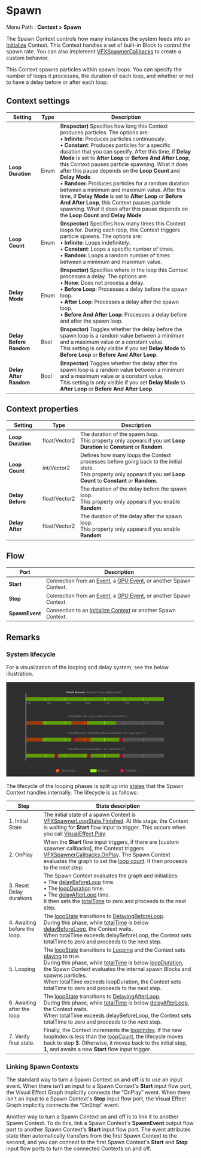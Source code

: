 # Spawn

Menu Path : **Context > Spawn**

The Spawn Context controls how many instances the system feeds into an [Initialize](Context-Initialze.md) Context. This Context handles a set of built-in Block to control the spawn rate. You can also implement  [VFXSpawnerCallbacks](https://docs.unity3d.com/ScriptReference/VFX.VFXSpawnerCallbacks.html) to create a custom behavior.

This Context spawns particles within spawn loops. You can specify the number of loops it processes, the duration of each loop, and whether or not to have a delay before or after each loop.

## Context settings

| **Setting**             | **Type** | **Description**                                              |
| ----------------------- | -------- | ------------------------------------------------------------ |
| **Loop Duration**       | Enum     | **(Inspector)** Specifies how long this Context produces particles. The options are:<br/>&#8226; **Infinite**: Produces particles continuously.<br/>&#8226; **Constant**: Produces particles for a specific duration that you can specify. After this time, if **Delay Mode** is set to **After Loop** or **Before And After Loop**, this Context pauses particle spawning. What it does after this pause depends on the **Loop Count** and **Delay Mode**.<br/>&#8226; **Random**: Produces particles for a random duration between a minimum and maximum value. After this time, if **Delay Mode** is set to **After Loop** or **Before And After Loop**, this Context pauses particle spawning. What it does after this pause depends on the **Loop Count** and **Delay Mode**. |
| **Loop Count**          | Enum     | **(Inspector)** Specifies how many times this Context loops for. During each loop, this Context triggers particle spawns. The options are:<br/>&#8226; **Infinite**: Loops indefinitely.<br/>&#8226; **Constant**: Loops a specific number of times.<br/>&#8226; **Random**: Loops a random number of times between a minimum and maximum value. |
| **Delay Mode**          | Enum     | **(Inspector)** Specifies where in the loop this Context processes a delay. The options are:<br/>&#8226; **None**: Does not process a delay.<br/>&#8226; **Before Loop**: Processes a delay before the spawn loop.<br/>&#8226; **After Loop**: Processes a delay after the spawn loop.<br/>&#8226; **Before And After Loop**: Processes a delay before and after the spawn loop. |
| **Delay Before Random** | Bool     | **(Inspector)** Toggles whether the delay before the spawn loop is a random value between a minimum and a maximum value or a constant value.<br/>This setting is only visible if you set **Delay Mode** to **Before Loop** or **Before And After Loop**. |
| **Delay After Random**  | Bool     | **(Inspector)** Toggles whether the delay after the spawn loop is a random value between a minimum and a maximum value or a constant value.<br/>This setting is only visible if you set **Delay Mode** to **After Loop** or **Before And After Loop**. |

## Context properties

| **Setting**       | **Type**      | **Description**                                              |
| ----------------- | ------------- | ------------------------------------------------------------ |
| **Loop Duration** | float/Vector2 | The duration of the spawn loop.<br/>This property only appears if you set **Loop Duration** to **Constant** or **Random**. |
| **Loop Count**    | int/Vector2   | Defines how many loops the Context processes before going back to the initial state.<br/>This property only appears if you set **Loop Count** to **Constant** or **Random**. |
| **Delay Before**  | float/Vector2 | The duration of the delay before the spawn loop.<br/>This property only appears if you enable **Random**. |
| **Delay After**   | float/Vector2 | The duration of the delay after the spawn loop.<br/>This property only appears if you enable **Random**. |

## Flow

| **Port**       | **Description**                                              |
| -------------- | ------------------------------------------------------------ |
| **Start**      | Connection from an [Event](Context-Event.md), a [GPU Event](Context-GPUEvent.md), or another Spawn Context. |
| **Stop**       | Connection from an [Event](Context-Event.md), a [GPU Event](Context-GPUEvent.md), or another Spawn Context. |
| **SpawnEvent** | Connection to an [Initialize Context](Context-Initialize.md) or another Spawn Context. |

## Remarks

### System lifecycle

For a visualization of the looping and delay system, see the below illustration.

![A series of color-coded timelines illustrate different behaviors accompanied by a legend defining orange as Delay Before, green as Emission, and pink as Delay After.](Images/Context-SpawnVisualization.png)

The lifecycle of the looping phases is split up into [states](https://docs.unity3d.com/ScriptReference/VFX.VFXSpawnerLoopState.html) that the Spawn Context handles internally. The lifecycle is as follows:

| **Step**                     | **State description**                                        |
| ---------------------------- | ------------------------------------------------------------ |
| 1. Initial State             | The initial state of a spawn Context is [VFXSpawnerLoopState.Finished](https://docs.unity3d.com/Documentation/ScriptReference/VFX.VFXSpawnerLoopState.Finished.html). At this stage, the Context is waiting for **Start** flow input to trigger. This occurs when you call [VisualEffect.Play](https://docs.unity3d.com/Documentation/ScriptReference/VFX.VisualEffect.Play.html). |
| 2. OnPlay                    | When the **Start** flow input triggers, if there are [custom spawner callbacks], the Context triggers [VFXSpawnerCallbacks.OnPlay](https://docs.unity3d.com/Documentation/ScriptReference/VFX.VFXSpawnerCallbacks.OnPlay.html). The Spawn Context evaluates the graph to set the [loop count](https://docs.unity3d.com/ScriptReference/VFX.VFXSpawnerState-loopCount.html). It then proceeds to the next step. |
| 3. Reset Delay durations     | The Spawn Context evaluates the graph and initializes:<br/>&#8226; The [delayBeforeLoop](https://docs.unity3d.com/ScriptReference/VFX.VFXSpawnerState-delayBeforeLoop.html) time.<br/>&#8226; The [loopDuration](https://docs.unity3d.com/ScriptReference/VFX.VFXSpawnerState-loopDuration.html) time.<br/>&#8226; The [delayAfterLoop](https://docs.unity3d.com/ScriptReference/VFX.VFXSpawnerState-delayAfterLoop.html) time.<br/>It then sets the [totalTime](https://docs.unity3d.com/ScriptReference/VFX.VFXSpawnerState-totalTime.html) to zero and proceeds to the next step. |
| 4. Awaiting before the loop. | The [loopState](https://docs.unity3d.com/Documentation/ScriptReference/VFX.VFXSpawnerState-loopState.html) transitions to [DelayingBeforeLoop](https://docs.unity3d.com/Documentation/ScriptReference/VFX.VFXSpawnerLoopState.DelayingBeforeLoop.html). <br/>During this phase, while [totalTime](https://docs.unity3d.com/ScriptReference/VFX.VFXSpawnerState-totalTime.html) is below [delayBeforeLoop](https://docs.unity3d.com/ScriptReference/VFX.VFXSpawnerState-delayBeforeLoop.html), the Context waits. <br/>When totalTime exceeds delayBeforeLoop, the Context sets totalTime to zero and proceeds to the next step. |
| 5. Looping                   | The [loopState](https://docs.unity3d.com/Documentation/ScriptReference/VFX.VFXSpawnerState-loopState.html) transitions to [Looping](https://docs.unity3d.com/Documentation/ScriptReference/VFX.VFXSpawnerLoopState.Looping.html) and the Context sets [playing](https://docs.unity3d.com/Documentation/ScriptReference/VFX.VFXSpawnerState-playing.html) to true.<br/>During this phase, while [totalTime](https://docs.unity3d.com/ScriptReference/VFX.VFXSpawnerState-totalTime.html) is below [loopDuration](https://docs.unity3d.com/ScriptReference/VFX.VFXSpawnerState-loopDuration.html), the Spawn Context evaluates the internal spawn Blocks and spawns particles.<br/>When totalTime exceeds loopDuration, the Context sets totalTime to zero and proceeds to the next step. |
| 6. Awaiting after the loop   | The [loopState](https://docs.unity3d.com/Documentation/ScriptReference/VFX.VFXSpawnerState-loopState.html) transitions to [DelayingAfterLoop](https://docs.unity3d.com/Documentation/ScriptReference/VFX.VFXSpawnerLoopState.DelayingAfterLoop.html). <br/>During this phase, while [totalTime](https://docs.unity3d.com/ScriptReference/VFX.VFXSpawnerState-totalTime.html) is below [delayAfterLoop](https://docs.unity3d.com/ScriptReference/VFX.VFXSpawnerState-delayAfterLoop.html), the Context waits. <br/>When totalTime exceeds delayBeforeLoop, the Context sets totalTime to zero and proceeds to the next step. |
| 7. Verify final state.       | Finally, the Context increments the [loopIndex](https://docs.unity3d.com/Documentation/ScriptReference/VFX.VFXSpawnerState-loopIndex.html). If the new loopIndex is less than the [loopCount](https://docs.unity3d.com/ScriptReference/VFX.VFXSpawnerState-loopCount.html), the lifecycle moves back to step **3**. Otherwise, it moves back to the initial step, **1**, and awaits a new **Start** flow input trigger. |

### Linking Spawn Contexts

The standard way to turn a Spawn Context on and off is to use an input event. When there isn’t an input to a Spawn Context's **Start** input flow port, the Visual Effect Graph implicitly connects the “OnPlay” event. When there isn't an input to a Spawn Context's **Stop** input flow port, the Visual Effect Graph implicitly connects the “OnStop” event.

Another way to turn a Spawn Context on and off is to link it to another Spawn Context. To do this, link a Spawn Context's **SpawnEvent** output flow port to another Spawn Context's **Start** input flow port. The event attributes state then automatically transfers from the first Spawn Context to the second, and you can connect to the first Spawn Context's **Start** and **Stop** input flow ports to turn the connected Contexts on and off.
